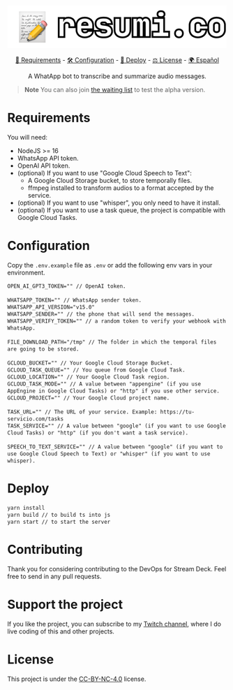 <p align="center">
   <a href="https://resumi.co">
      <img src="./.github/resumico.png">
   </a>
   <p align="center">
      <a href="#requirements">🧰 Requirements</a> -
      <a href="#configuration">🛠️ Configuration</a> - 
      <a href="#deploy">🚀 Deploy</a> - 
      <a href="#license">⚖️ License</a> - 
      <a href="./README.md">🌍 Español</a>
   </p>
   <p align="center">
      A WhatApp bot to transcribe and summarize audio messages.
   </p>
</p>

> **Note**
> You can also join [the waiting list](https://resumi.co) to test the alpha version.

# Requirements

You will need:
- NodeJS >= 16
- WhatsApp API token.
- OpenAI API token.
- (optional) If you want to use "Google Cloud Speech to Text":
  - A Google Cloud Storage bucket, to store temporally files.
  - ffmpeg installed to transform audios to a format accepted by the service.
- (optional) If you want to use "whisper", you only need to have it install.
- (optional) If you want to use a task queue, the project is compatible with Google Cloud Tasks.

# Configuration

Copy the `.env.example` file as `.env` or add the following env vars in your environment.

```text
OPEN_AI_GPT3_TOKEN="" // OpenAI token.

WHATSAPP_TOKEN="" // WhatsApp sender token.
WHATSAPP_API_VERSION="v15.0"
WHATSAPP_SENDER="" // the phone that will send the messages.
WHATSAPP_VERIFY_TOKEN="" // a random token to verify your webhook with WhatsApp.

FILE_DOWNLOAD_PATH="/tmp" // The folder in which the temporal files are going to be stored.

GCLOUD_BUCKET="" // Your Google Cloud Storage Bucket.
GCLOUD_TASK_QUEUE="" // You queue from Google Cloud Task.
GCLOUD_LOCATION="" // Your Google Cloud Task region.
GCLOUD_TASK_MODE="" // A value between "appengine" (if you use AppEngine in Google Cloud Tasks) or "http" if you use other service.
GCLOUD_PROJECT="" // Your Google Cloud project name.

TASK_URL="" // The URL of your service. Example: https://tu-servicio.com/tasks
TASK_SERVICE="" // A value between "google" (if you want to use Google Cloud Tasks) or "http" (if you don't want a task service).

SPEECH_TO_TEXT_SERVICE="" // A value between "google" (if you want to use Google Cloud Speech to Text) or "whisper" (if you want to use whisper).
```

# Deploy

```
yarn install
yarn build // to build ts into js
yarn start // to start the server
```

# Contributing

Thank you for considering contributing to the DevOps for Stream Deck. Feel free to send in any pull requests.

# Support the project

If you like the project, you can subscribe to my [Twitch channel](https://www.twitch.tv/santima10), where I do live coding of this and other projects.

# License

This project is under the [CC-BY-NC-4.0](./LICENSE) license.